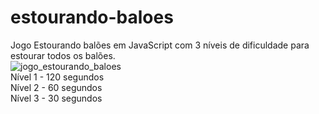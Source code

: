 # estourando-baloes
 Jogo Estourando balões em JavaScript com 3 níveis de dificuldade para estourar todos os balões.<br/>
 ![jogo_estourando_baloes](https://user-images.githubusercontent.com/71111468/95029384-359c1700-067e-11eb-9dc1-acfd2aa2b218.png) <br/>
 Nível 1 - 120 segundos <br/>
 Nível 2 -  60 segundos <br/>
 Nível 3 -  30 segundos <br/>
